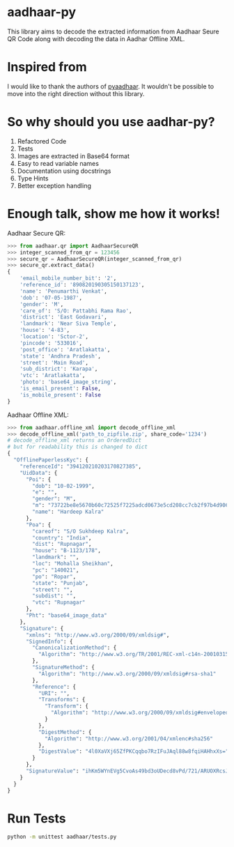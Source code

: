 # aadhaar-py
This library aims to decode the extracted information from Aadhaar Seure QR Code along with decoding the data in Aadhar Offline XML.

# Inspired from
I would like to thank the authors of [pyaadhaar](https://github.com/Tanmoy741127/pyaadhaar). It wouldn't be possible to move into the right direction without this library.

# So why should you use aadhar-py?
1. Refactored Code
2. Tests
3. Images are extracted in Base64 format
4. Easy to read variable names
5. Documentation using docstrings
6. Type Hints
7. Better exception handling

# Enough talk, show me how it works!

Aadhaar Secure QR:
```python
>>> from aadhaar.qr import AadhaarSecureQR
>>> integer_scanned_from_qr = 123456
>>> secure_qr = AadhaarSecureQR(integer_scanned_from_qr)
>>> secure_qr.extract_data()
{
    'email_mobile_number_bit': '2',
    'reference_id': '890820190305150137123',
    'name': 'Penumarthi Venkat',
    'dob': '07-05-1987',
    'gender': 'M',
    'care_of': 'S/O: Pattabhi Rama Rao',
    'district': 'East Godavari',
    'landmark': 'Near Siva Temple',
    'house': '4-83',
    'location': 'Sctor-2',
    'pincode': '533016',
    'post_office': 'Aratlakatta',
    'state': 'Andhra Pradesh',
    'street': 'Main Road',
    'sub_district': 'Karapa',
    'vtc': 'Aratlakatta',
    'photo': 'base64_image_string',
    'is_email_present': False,
    'is_mobile_present': False
}
```

Aadhaar Offline XML:

```python
>>> from aadhaar.offline_xml import decode_offline_xml
>>> decode_offline_xml('path_to_zipfile.zip', share_code='1234')
# decode_offline_xml returns an OrderedDict
# but for readability this is changed to dict
{
  "OfflinePaperlessKyc": {
    "referenceId": "394120210203170827385",
    "UidData": {
      "Poi": {
        "dob": "10-02-1999",
        "e": "",
        "gender": "M",
        "m": "73722be8e5670b60c72525f7225adcd0673e5cd208cc7cb2f97b4d9069b88d1d",
        "name": "Hardeep Kalra"
      },
      "Poa": {
        "careof": "S/O Sukhdeep Kalra",
        "country": "India",
        "dist": "Rupnagar",
        "house": "B-1123/178",
        "landmark": "",
        "loc": "Mohalla Sheikhan",
        "pc": "140021",
        "po": "Ropar",
        "state": "Punjab",
        "street": "",
        "subdist": "",
        "vtc": "Rupnagar"
      },
      "Pht": "base64_image_data"
    },
    "Signature": {
      "xmlns": "http://www.w3.org/2000/09/xmldsig#",
      "SignedInfo": {
        "CanonicalizationMethod": {
          "Algorithm": "http://www.w3.org/TR/2001/REC-xml-c14n-20010315"
        },
        "SignatureMethod": {
          "Algorithm": "http://www.w3.org/2000/09/xmldsig#rsa-sha1"
        },
        "Reference": {
          "URI": "",
          "Transforms": {
            "Transform": {
              "Algorithm": "http://www.w3.org/2000/09/xmldsig#enveloped-signature"
            }
          },
          "DigestMethod": {
            "Algorithm": "http://www.w3.org/2001/04/xmlenc#sha256"
          },
          "DigestValue": "4l0XaVXj65ZfPKCqqbo7RzIFuJAql88w8fqiHAHhxXs="
        }
      },
      "SignatureValue": "ihKm5WYnEVg5CvoAs49bd3oUDecd8vPd/721/ARUOXRcsJE2nzM40aw/6pHkoaEnK+/fXwVQSWnX\\nY3vdzaJcuJepndG8bJITOQ1s8nybZKfQUSLE/w5qz47JdhlYyKvC6K3Vxn+y19BF4W7z9lH9hX/J\\n2kd9ORoLSG232bctVKICtUJLmoRKwgjL0HmKXdSAP5faCOA+BsMOD5ieIvWwnM+CAhOr9NXJNML6\\nvXnGMNzlYSbgDs1FPblWclAur+ty2I99Of6G3ewE5OSJggUYpv/zoYY/Mq1/toZOea85QYokOJOY\\nlYJ8vgnrBC6qG1WtU10Q1zhrpcHrQhdWi5vNiQ=="
    }
  }
}
```

# Run Tests
```bash
python -m unittest aadhaar/tests.py
```